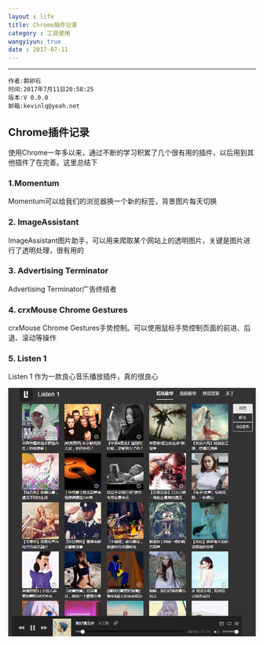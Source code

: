 ```yaml
---
layout : life
title: Chrome插件记录
category : 工具使用
wangyiyun: true
date : 2017-07-11
---
```


******

    作者:鹅卵石
    时间:2017年7月11日20:58:25
    版本:V 0.0.0
    邮箱:kevinlq@yeah.net

<!-- more -->

## Chrome插件记录

使用Chrome一年多以来，通过不断的学习积累了几个很有用的插件，以后用到其他插件了在完善。这里总结下

### 1.Momentum
Momentum可以给我们的浏览器换一个新的标签，背景图片每天切换

### 2. ImageAssistant
ImageAssistant图片助手，可以用来爬取某个网站上的透明图片，关键是图片进行了透明处理，很有用的

### 3. Advertising Terminator
Advertising Terminator广告终结者

### 4. crxMouse Chrome Gestures
crxMouse Chrome Gestures手势控制。可以使用鼠标手势控制页面的前进、后退、滚动等操作

### 5. Listen 1
Listen 1 作为一款良心音乐播放插件，真的很良心

![listen](/res/img/blog/工具使用/chrome_plug_listen1.png)


